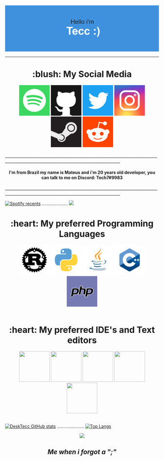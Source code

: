 [![Tecc](header.png)](https://github.com/DeskTecc)
_________________________________________________________________________________________________
 <h1 align=center> :blush: My Social Media </h1>

<div align=center>
<a href="https://open.spotify.com/user/ux9ly0c2abg7fkh6gawphv3os"><img src="https://github.com/edent/SuperTinyIcons/blob/master/images/svg/spotify.svg" width="100" height="100"></img></a>
<a href="https://github.com/DeskTecc"><img src="https://github.com/edent/SuperTinyIcons/blob/master/images/svg/github.svg" width="100" height="100"></img></a>
<a href="https://twitter.com/DeskTecc"><img src="https://github.com/edent/SuperTinyIcons/blob/master/images/svg/twitter.svg" width="100" height="100"></img></a>
<a href="https://instagram.com/DeskTecc/"><img src="https://github.com/edent/SuperTinyIcons/blob/master/images/svg/instagram.svg" width="100" height="100"></img></a>
<a href="https://steamcommunity.com/id/SevenHold"><img src="https://github.com/edent/SuperTinyIcons/blob/master/images/svg/steam.svg" width="100" height="100"></img></a>
<a href="https://reddit.com/user/DeskTecc"><img src="https://github.com/edent/SuperTinyIcons/blob/master/images/svg/reddit.svg" width="100" height="100"></img></a>
</div>
<br>
_________________________________________________________________________________________________________________________________________
<h4 align=center>I'm from Brazil my name is Mateus and i'm 20 years old developer, you can talk to me on Discord: Tech7#9983</h4>
_________________________________________________________________________________________________________________________________________

[![Spotify recents](https://spotify-recently-played-readme.vercel.app/api?user=ux9ly0c2abg7fkh6gawphv3os)](https://open.spotify.com/user/ux9ly0c2abg7fkh6gawphv3os)
.....................
<img src="https://gifdb.com/images/high/anime-boy-waving-hello-offsxsk3obu7ngkt.gif" width="325px"></img>

<!-- [![github-readme-twitter](https://github-readme-twitter.gazf.vercel.app/api?id=DeskTecc)](https://twitter.com/DeskTecc) -->

<!-- <p align="start"><a href="https://twitter.com/DeskTecc"> -->

<!-- </a></p><a href="https://github.com/DeskTecc">
<img src="https://i.pinimg.com/originals/e4/26/70/e426702edf874b181aced1e2fa5c6cde.gif" width="250"></img></a>  -->

<h1 align=center> :heart: My preferred Programming Languages </h1>
<div align=center>
<a href="https://www.rust-lang.org/tools/install"><img src="https://github.com/edent/SuperTinyIcons/blob/master/images/svg/rust.svg" width="100" height="100"></img></a>
<a href="https://www.python.org/downloads/"><img src="https://github.com/edent/SuperTinyIcons/blob/master/images/svg/python.svg" width="100" height="100"></img></a>
<a href="https://www.java.com/en/download/manual.jsp"><img src="https://github.com/edent/SuperTinyIcons/blob/master/images/svg/java.svg" width="100" height="100"></img></a>
<a href="https://code.visualstudio.com"><img src="https://github.com/edent/SuperTinyIcons/blob/master/images/svg/cplusplus.svg" width="100" height="100"></img></a>
<a href="https://www.php.net/downloads.php"><img src="https://github.com/edent/SuperTinyIcons/blob/master/images/svg/php.svg" width="100" height="100"></img></a>
</div>
<!-- [![Trophies](https://github-profile-trophy.vercel.app/?username=DeskTecc&theme=onedark#center)](https://github.com/DeskTecc) -->
<br>

<h1 align=center> :heart: My preferred IDE's and Text editors </h1>
<div align="center">
<a href="https://code.visualstudio.com"><img src="https://upload.wikimedia.org/wikipedia/commons/thumb/9/9a/Visual_Studio_Code_1.35_icon.svg/2048px-Visual_Studio_Code_1.35_icon.svg.png" width="100" height="100"></img></a>
<a href="https://www.jetbrains.com/idea/download/"><img src="https://upload.wikimedia.org/wikipedia/commons/thumb/9/9c/IntelliJ_IDEA_Icon.svg/1200px-IntelliJ_IDEA_Icon.svg.png" width="100" height="100"></img></a>
<a href="https://www.jetbrains.com/pycharm/download/"><img src="https://resources.jetbrains.com/storage/products/pycharm/img/meta/pycharm_logo_300x300.png" width="100" height="100"></img></a>
<a href="https://notepad-plus-plus.org/downloads/"><img src="https://upload.wikimedia.org/wikipedia/commons/f/f5/Notepad_plus_plus.png" width="100" height="100"></img></a>
<a href="https://www.nano-editor.org/download.php"><img src="https://upload.wikimedia.org/wikipedia/commons/thumb/8/8a/Gnu-nano.svg/1200px-Gnu-nano.svg.png" width="100" height="100"></img></a>
</div>
<br>

[![DeskTecc GitHub stats](https://github-readme-stats.vercel.app/api?username=DeskTecc&card_width=100&theme=dark)](https://github.com/DeskTecc)
......................
[![Top Langs](https://github-readme-stats.vercel.app/api/top-langs/?username=DeskTecc&langs_count=4&layout=donut&theme=dark&card_width=300)](https://github.com/DeskTecc)
<div align="center">
<img src="https://i.pinimg.com/originals/e1/85/18/e18518c6d24257c6fb02e3c95a862d85.gif" width="250"></img><h2><strong><i>Me when i forgot a ";"</i></strong></h2>
</div>
